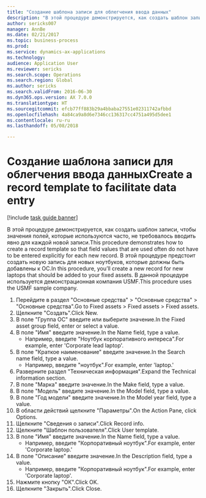 ```yaml
--- 
title: "Создание шаблона записи для облегчения ввода данных"
description: "В этой процедуре демонстрируется, как создать шаблон записи, чтобы значения полей, которые используются часто, не требовалось вводить явно для каждой новой записи."
author: sericks007
manager: AnnBe
ms.date: 02/21/2017
ms.topic: business-process
ms.prod: 
ms.service: dynamics-ax-applications
ms.technology: 
audience: Application User
ms.reviewer: sericks
ms.search.scope: Operations
ms.search.region: Global
ms.author: sericks
ms.search.validFrom: 2016-06-30
ms.dyn365.ops.version: AX 7.0.0
ms.translationtype: HT
ms.sourcegitcommit: efcb77ff883b29a4bbaba27551e02311742afbbd
ms.openlocfilehash: 4a84ca9a8d6e7346cc136317cc4751a495d5dee1
ms.contentlocale: ru-ru
ms.lasthandoff: 05/08/2018

---
```

# <a name="create-a-record-template-to-facilitate-data-entry"></a><span data-ttu-id="83bf6-103">Создание шаблона записи для облегчения ввода данных</span><span class="sxs-lookup"><span data-stu-id="83bf6-103">Create a record template to facilitate data entry</span></span>

[!include [task guide banner](../../includes/task-guide-banner.md)]

<span data-ttu-id="83bf6-104">В этой процедуре демонстрируется, как создать шаблон записи, чтобы значения полей, которые используются часто, не требовалось вводить явно для каждой новой записи.</span><span class="sxs-lookup"><span data-stu-id="83bf6-104">This procedure demonstrates how to create a record template so that field values that are used often do not have to be entered explicitly for each new record.</span></span> <span data-ttu-id="83bf6-105">В этой процедуре предстоит создать новую запись для новых ноутбуков, которые должны быть добавлены к ОС.</span><span class="sxs-lookup"><span data-stu-id="83bf6-105">In this procedure, you’ll create a new record for new laptops that should be added to your fixed assets.</span></span> <span data-ttu-id="83bf6-106">В данной процедуре используется демонстрационная компания USMF.</span><span class="sxs-lookup"><span data-stu-id="83bf6-106">This procedure uses the USMF sample company.</span></span>

1. <span data-ttu-id="83bf6-107">Перейдите в раздел "Основные средства" > "Основные средства" > "Основные средства".</span><span class="sxs-lookup"><span data-stu-id="83bf6-107">Go to Fixed assets > Fixed assets > Fixed assets.</span></span>
2. <span data-ttu-id="83bf6-108">Щелкните "Создать".</span><span class="sxs-lookup"><span data-stu-id="83bf6-108">Click New.</span></span>
3. <span data-ttu-id="83bf6-109">В поле "Группа ОС" введите или выберите значение.</span><span class="sxs-lookup"><span data-stu-id="83bf6-109">In the Fixed asset group field, enter or select a value.</span></span>
4. <span data-ttu-id="83bf6-110">В поле "Имя" введите значение.</span><span class="sxs-lookup"><span data-stu-id="83bf6-110">In the Name field, type a value.</span></span>
    * <span data-ttu-id="83bf6-111">Например, введите "Ноутбук корпоративного интереса".</span><span class="sxs-lookup"><span data-stu-id="83bf6-111">For example, enter 'Corporate lead laptop'.</span></span>  
5. <span data-ttu-id="83bf6-112">В поле "Краткое наименование" введите значение.</span><span class="sxs-lookup"><span data-stu-id="83bf6-112">In the Search name field, type a value.</span></span>
    * <span data-ttu-id="83bf6-113">Например, введите "ноутбук".</span><span class="sxs-lookup"><span data-stu-id="83bf6-113">For example, enter 'laptop.'</span></span>  
6. <span data-ttu-id="83bf6-114">Разверните раздел "Техническая информация".</span><span class="sxs-lookup"><span data-stu-id="83bf6-114">Expand the Technical information section.</span></span>
7. <span data-ttu-id="83bf6-115">В поле "Марка" введите значение.</span><span class="sxs-lookup"><span data-stu-id="83bf6-115">In the Make field, type a value.</span></span>
8. <span data-ttu-id="83bf6-116">В поле "Модель" введите значение.</span><span class="sxs-lookup"><span data-stu-id="83bf6-116">In the Model field, type a value.</span></span>
9. <span data-ttu-id="83bf6-117">В поле "Год модели" введите значение.</span><span class="sxs-lookup"><span data-stu-id="83bf6-117">In the Model year field, type a value.</span></span>
10. <span data-ttu-id="83bf6-118">В области действий щелкните "Параметры".</span><span class="sxs-lookup"><span data-stu-id="83bf6-118">On the Action Pane, click Options.</span></span>
11. <span data-ttu-id="83bf6-119">Щелкните "Сведения о записи".</span><span class="sxs-lookup"><span data-stu-id="83bf6-119">Click Record info.</span></span>
12. <span data-ttu-id="83bf6-120">Щелкните "Шаблон пользователя".</span><span class="sxs-lookup"><span data-stu-id="83bf6-120">Click User template.</span></span>
13. <span data-ttu-id="83bf6-121">В поле "Имя" введите значение.</span><span class="sxs-lookup"><span data-stu-id="83bf6-121">In the Name field, type a value.</span></span>
    * <span data-ttu-id="83bf6-122">Например, введите "Корпоративный ноутбук".</span><span class="sxs-lookup"><span data-stu-id="83bf6-122">For example, enter 'Corporate laptop.'</span></span>  
14. <span data-ttu-id="83bf6-123">В поле "Описание" введите значение.</span><span class="sxs-lookup"><span data-stu-id="83bf6-123">In the Description field, type a value.</span></span>
    * <span data-ttu-id="83bf6-124">Например, введите "Корпоративный ноутбук".</span><span class="sxs-lookup"><span data-stu-id="83bf6-124">For example, enter 'Corporate laptop'.</span></span>  
15. <span data-ttu-id="83bf6-125">Нажмите кнопку "OК".</span><span class="sxs-lookup"><span data-stu-id="83bf6-125">Click OK.</span></span>
16. <span data-ttu-id="83bf6-126">Щелкните "Закрыть".</span><span class="sxs-lookup"><span data-stu-id="83bf6-126">Click Close.</span></span>


